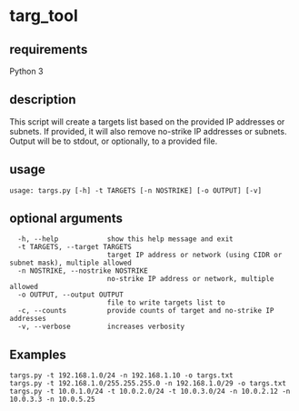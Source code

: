 # targ_tool

## requirements
Python 3

## description
This script will create a targets list based on the provided IP addresses or subnets.  If provided, it will also remove no-strike IP addresses or subnets.  Output will be to stdout, or optionally, to a provided file.

## usage
`usage: targs.py [-h] -t TARGETS [-n NOSTRIKE] [-o OUTPUT] [-v]`

## optional arguments
```
  -h, --help            show this help message and exit
  -t TARGETS, --target TARGETS
                        target IP address or network (using CIDR or subnet mask), multiple allowed
  -n NOSTRIKE, --nostrike NOSTRIKE
                        no-strike IP address or network, multiple allowed
  -o OUTPUT, --output OUTPUT
                        file to write targets list to
  -c, --counts          provide counts of target and no-strike IP addresses
  -v, --verbose         increases verbosity
```

## Examples
```
targs.py -t 192.168.1.0/24 -n 192.168.1.10 -o targs.txt
targs.py -t 192.168.1.0/255.255.255.0 -n 192.168.1.0/29 -o targs.txt
targs.py -t 10.0.1.0/24 -t 10.0.2.0/24 -t 10.0.3.0/24 -n 10.0.2.12 -n 10.0.3.3 -n 10.0.5.25
```
